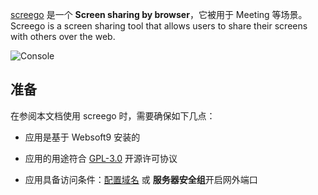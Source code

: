 [screego](https://app.screego.net) 是一个 **Screen sharing by browser**，它被用于 Meeting  等场景。Screego is a screen sharing tool that allows users to share their screens with others over the web.


![Console](https://libs.websoft9.com/Websoft9/DocsPicture/zh/screego/screego-gui-websoft9.png)


## 准备

在参阅本文档使用 screego 时，需要确保如下几点：

- 应用是基于 Websoft9 安装的

- 应用的用途符合 [GPL-3.0](https://opensource.org/licenses/GPL-3.0) 开源许可协议

- 应用具备访问条件：[配置域名](./guide/appsetdomain) 或 **服务器安全组**开启网外端口